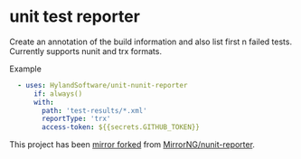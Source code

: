# unit test reporter
Create an annotation of the build information and also list first n failed tests.  Currently supports nunit and trx formats.

Example
```yaml
  - uses: HylandSoftware/unit-nunit-reporter
      if: always()
      with: 
        path: 'test-results/*.xml'
        reportType: 'trx'
        access-token: ${{secrets.GITHUB_TOKEN}}
```



This project has been [mirror forked](https://docs.github.com/en/github/creating-cloning-and-archiving-repositories/duplicating-a-repository#mirroring-a-repository) from [MirrorNG/nunit-reporter](https://github.com/MirrorNG/nunit-reporter).
